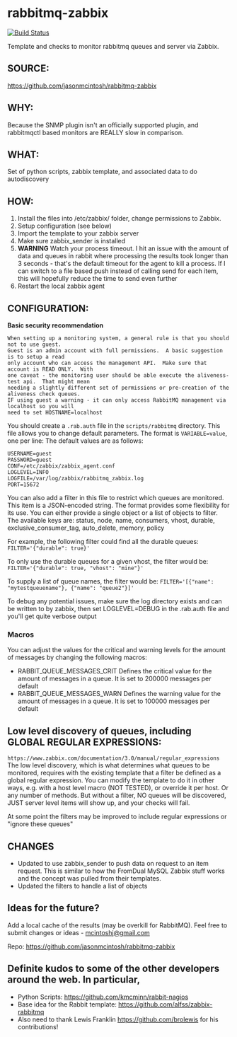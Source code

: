 rabbitmq-zabbix
=======================
[![Build Status](https://travis-ci.org/jasonmcintosh/rabbitmq-zabbix.svg?branch=master)](https://travis-ci.org/jasonmcintosh/rabbitmq-zabbix)

Template and checks to monitor rabbitmq queues and server via Zabbix.

## SOURCE: 
https://github.com/jasonmcintosh/rabbitmq-zabbix

## WHY:
Because the SNMP plugin isn't an officially supported plugin, and rabbitmqctl based monitors are REALLY slow in comparison.

## WHAT:
Set of python scripts, zabbix template, and associated data to do autodiscovery

## HOW:
1. Install the files into /etc/zabbix/ folder, change permissions to Zabbix.
2. Setup configuration (see below)
3. Import the template to your zabbix server
4. Make sure zabbix_sender is installed
5. **WARNING** Watch your process timeout.  I hit an issue with the amount of data and queues in rabbit where processing the results took longer than 3 seconds - that's the default timeout for the agent to kill a process.  If I can switch to a file based push instead of calling send for each item, this will hopefully reduce the time to send even further
6. Restart the local zabbix agent


## CONFIGURATION:
**Basic security recommendation**
```
When setting up a monitoring system, a general rule is that you should not to use guest.
Guest is an admin account with full permissions.  A basic suggestion is to setup a read 
only account who can access the management API.  Make sure that account is READ ONLY.  With 
one caveat - the monitoring user should be able execute the aliveness-test api.  That might mean
needing a slightly different set of permissions or pre-creation of the aliveness check queues.
IF using guest a warning - it can only access RabbitMQ management via localhost so you will 
need to set HOSTNAME=localhost
```

You should create a `.rab.auth` file in the `scripts/rabbitmq` directory. This file allows you to change default parameters. The format is `VARIABLE=value`, one per line:
The default values are as follows:

    USERNAME=guest
    PASSWORD=guest
    CONF=/etc/zabbix/zabbix_agent.conf
    LOGLEVEL=INFO
    LOGFILE=/var/log/zabbix/rabbitmq_zabbix.log
    PORT=15672

You can also add a filter in this file to restrict which queues are monitored.
This item is a JSON-encoded string. The format provides some flexibility for
its use. You can either provide a single object or a list of objects to filter.
The available keys are: status, node, name, consumers, vhost, durable,
exclusive_consumer_tag, auto_delete, memory, policy

For example, the following filter could find all the durable queues:
`FILTER='{"durable": true}'`

To only use the durable queues for a given vhost, the filter would be:
`FILTER='{"durable": true, "vhost": "mine"}'`

To supply a list of queue names, the filter would be:
`FILTER='[{"name": "mytestqueuename"}, {"name": "queue2"}]'`

To debug any potential issues, make sure the log directory exists and can be written to by zabbix, then set LOGLEVEL=DEBUG in the .rab.auth file and you'll get quite verbose output

### Macros

You can adjust the values for the critical and warning levels for the amount of messages by changing the following macros:

- RABBIT_QUEUE_MESSAGES_CRIT Defines the critical value for the amount of messages in a queue. It is set to 200000 messages per default
- RABBIT_QUEUE_MESSAGES_WARN Defines the warning value for the amount of messages in a queue. It is set to 100000 messages per default

## Low level discovery of queues, including GLOBAL REGULAR EXPRESSIONS:
`https://www.zabbix.com/documentation/3.0/manual/regular_expressions`
The low level discovery, which is what determines what queues to be monitored, requires with the existing template that a filter be defined as a global regular expression.  You can modify the template to do it in other ways, e.g. with a host level macro (NOT TESTED), or override it per host.  Or any number of methods.  But without a filter, NO queues will be discovered, JUST server level items will show up, and your checks will fail.

At some point the filters may be improved to include regular expressions or "ignore these queues"

## CHANGES
* Updated to use zabbix_sender to push data on request to an item request.  This is similar to how the FromDual MySQL Zabbix stuff works and the concept was pulled from their templates.
* Updated the filters to handle a list of objects


## Ideas for the future?
Add a local cache of the results (may be overkill for RabbitMQ).
Feel free to submit changes or ideas - mcintoshj@gmail.com

Repo:
https://github.com/jasonmcintosh/rabbitmq-zabbix

## Definite kudos to some of the other developers around the web.  In particular,
* Python Scripts: https://github.com/kmcminn/rabbit-nagios
* Base idea for the Rabbit template:  https://github.com/alfss/zabbix-rabbitmq
* Also need to thank Lewis Franklin https://github.com/brolewis for his contributions!

